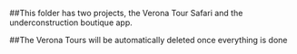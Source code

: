 ##This folder has two projects, the Verona Tour Safari and the underconstruction boutique app.


##The Verona Tours will be automatically deleted once everything is done
